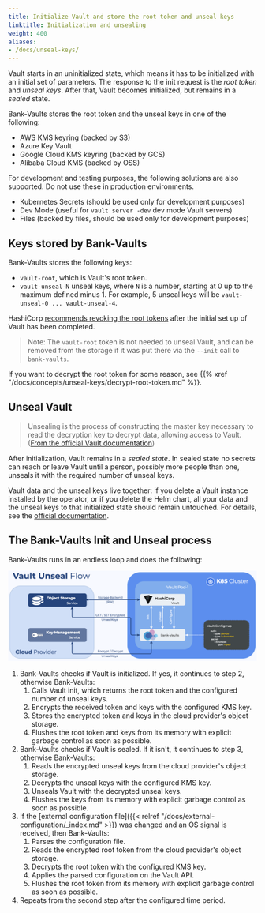 ```yaml
---
title: Initialize Vault and store the root token and unseal keys
linktitle: Initialization and unsealing
weight: 400
aliases:
- /docs/unseal-keys/
---
```


Vault starts in an uninitialized state, which means it has to be initialized with an initial set of parameters. The response to the init request is the *root token* and *unseal keys*. After that, Vault becomes initialized, but remains in a *sealed* state.

Bank-Vaults stores the root token and the unseal keys in one of the following:

- AWS KMS keyring (backed by S3)
- Azure Key Vault
- Google Cloud KMS keyring (backed by GCS)
- Alibaba Cloud KMS (backed by OSS)

For development and testing purposes, the following solutions are also supported. Do not use these in production environments.

- Kubernetes Secrets (should be used only for development purposes)
- Dev Mode (useful for `vault server -dev` dev mode Vault servers)
- Files (backed by files, should be used only for development purposes)

## Keys stored by Bank-Vaults

Bank-Vaults stores the following keys:

- `vault-root`, which is Vault's root token.
- `vault-unseal-N` unseal keys, where `N` is a number, starting at 0 up to the maximum defined minus 1. For example, 5 unseal keys will be `vault-unseal-0 ... vault-unseal-4`.

HashiCorp [recommends revoking the root tokens](https://developer.hashicorp.com/vault/docs/concepts/tokens#root-tokens) after the initial set up of Vault has been completed.

> Note: The `vault-root` token is not needed to unseal Vault, and can be removed from the storage if it was put there via the `--init` call to `bank-vaults`.

If you want to decrypt the root token for some reason, see {{% xref "/docs/concepts/unseal-keys/decrypt-root-token.md" %}}.

## Unseal Vault

> Unsealing is the process of constructing the master key necessary to read the decryption key to decrypt data, allowing access to Vault. ([From the official Vault documentation](https://developer.hashicorp.com/vault/docs/concepts/seal))

After initialization, Vault remains in a *sealed state*. In sealed state no secrets can reach or leave Vault until a person, possibly more people than one, unseals it with the required number of unseal keys.

Vault data and the unseal keys live together: if you delete a Vault instance installed by the operator, or if you delete the Helm chart, all your data and the unseal keys to that initialized state should remain untouched. For details, see the [official documentation](https://developer.hashicorp.com/vault/docs/concepts/seal).

## The Bank-Vaults Init and Unseal process

Bank-Vaults runs in an endless loop and does the following:

![Vault Unseal Flow](VaultUnsealFlow.png)

1. Bank-Vaults checks if Vault is initialized. If yes, it continues to step 2, otherwise Bank-Vaults:
    1. Calls Vault init, which returns the root token and the configured number of unseal keys.
    1. Encrypts the received token and keys with the configured KMS key.
    1. Stores the encrypted token and keys in the cloud provider's object storage.
    1. Flushes the root token and keys from its memory with explicit garbage control as soon as possible.
1. Bank-Vaults checks if Vault is sealed. If it isn't, it continues to step 3, otherwise Bank-Vaults:
    1. Reads the encrypted unseal keys from the cloud provider's object storage.
    1. Decrypts the unseal keys with the configured KMS key.
    1. Unseals Vault with the decrypted unseal keys.
    1. Flushes the keys from its memory with explicit garbage control as soon as possible.
1. If the [external configuration file]({{< relref "/docs/external-configuration/_index.md" >}}) was changed and an OS signal is received, then Bank-Vaults:
    1. Parses the configuration file.
    1. Reads the encrypted root token from the cloud provider's object storage.
    1. Decrypts the root token with the configured KMS key.
    1. Applies the parsed configuration on the Vault API.
    1. Flushes the root token from its memory with explicit garbage control as soon as possible.
1. Repeats from the second step after the configured time period.
